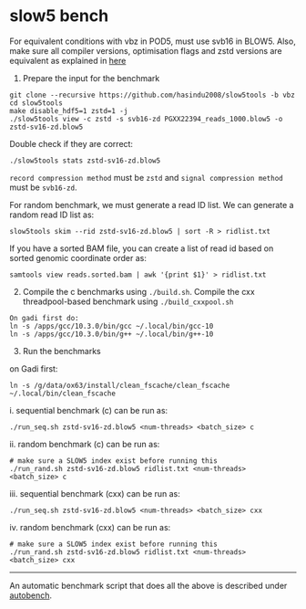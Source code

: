 # slow5 bench

For equivalent conditions with vbz in POD5, must use svb16 in BLOW5. Also, make sure all compiler versions, optimisation flags and zstd versions are equivalent as explained in [here](../docs/conditions.md)

1. Prepare the input for the benchmark

  ```
  git clone --recursive https://github.com/hasindu2008/slow5tools -b vbz
  cd slow5tools
  make disable_hdf5=1 zstd=1 -j
  ./slow5tools view -c zstd -s svb16-zd PGXX22394_reads_1000.blow5 -o zstd-sv16-zd.blow5
  ```

  Double check if they are correct:
  ```
  ./slow5tools stats zstd-sv16-zd.blow5
  ```

  `record compression method` must be  `zstd` and `signal compression method` must be `svb16-zd`.

  For random benchmark, we must generate a read ID list. We can generate a random read ID list as:
  ```
  slow5tools skim --rid zstd-sv16-zd.blow5 | sort -R > ridlist.txt
  ```
  If you have a sorted BAM file,  you can create a list of read id based on sorted genomic coordinate order as:
  ```
  samtools view reads.sorted.bam | awk '{print $1}' > ridlist.txt
  ```


2. Compile the c benchmarks using `./build.sh`. Compile the cxx threadpool-based benchmark using `./build_cxxpool.sh`

```
On gadi first do:
ln -s /apps/gcc/10.3.0/bin/gcc ~/.local/bin/gcc-10
ln -s /apps/gcc/10.3.0/bin/g++ ~/.local/bin/g++-10

```

3. Run the benchmarks

on Gadi first:
```
ln -s /g/data/ox63/install/clean_fscache/clean_fscache ~/.local/bin/clean_fscache
```

  i. sequential benchmark (c) can be run as:
  ```
  ./run_seq.sh zstd-sv16-zd.blow5 <num-threads> <batch_size> c
  ```

  ii. random benchmark (c) can be run as:
  ```
  # make sure a SLOW5 index exist before running this
  ./run_rand.sh zstd-sv16-zd.blow5 ridlist.txt <num-threads> <batch_size> c
  ```

  iii. sequential benchmark (cxx) can be run as:
  ```
  ./run_seq.sh zstd-sv16-zd.blow5 <num-threads> <batch_size> cxx
  ```

  iv. random benchmark (cxx) can be run as:
  ```
  # make sure a SLOW5 index exist before running this
  ./run_rand.sh zstd-sv16-zd.blow5 ridlist.txt <num-threads> <batch_size> cxx
  ```

---

An automatic benchmark script that does all the above is described under [autobench](autobench).

